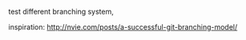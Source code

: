 
test different branching system,

inspiration:
http://nvie.com/posts/a-successful-git-branching-model/
